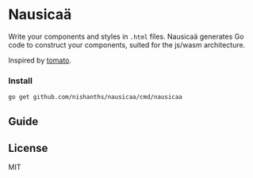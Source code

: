 # Nausicaä

Write your components and styles in `.html` files. Nausicaä generates Go code to construct your components, suited for the js/wasm architecture.

Inspired by [tomato][1].

### Install

```
go get github.com/nishanths/nausicaa/cmd/nausicaa
```

## Guide



## License

MIT

[1]: https://github.com/donjaime/tomato
